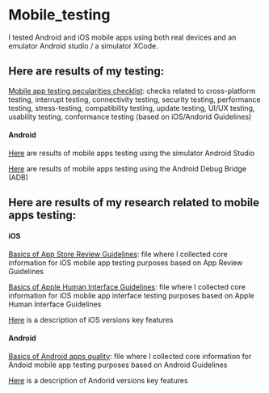 # Mobile_testing

I tested Android and iOS mobile apps using both real devices and an emulator Android studio / a simulator XCode. 

## Here are results of my testing:

<a href="https://drive.google.com/file/d/1AYdWaRW5IzIagibxGWJoQG2crXA0F4E8/view?usp=sharing">Mobile app testing pecularities checklist</a>: checks related to cross-platform testing, interrupt testing, connectivity testing, security testing, performance testing, stress-testing, compatibility testing, update testing, UI/UX testing, usability testing, conformance testing (based on iOS/Andorid Guidelines)

#### Android

<a href="https://github.com/DariaMartinovskaya/Android_Studio">Here</a> are results of mobile apps testing using the simulator Android Studio

<a href="https://github.com/DariaMartinovskaya/ADB/tree/main">Here</a> are results of mobile apps testing using the Android Debug Bridge (ADB)

## Here are results of my research related to mobile apps testing:

#### iOS

<a href="https://drive.google.com/file/d/1-19wwUA36xqR_pKa130_tcMxwwi1oWFI/view?usp=sharing">Basics of App Store Review Guidelines</a>: file where I collected core information for iOS mobile app testing purposes based on App Review Guidelines

<a href="https://drive.google.com/file/d/1JAPXvfL_56aMkXEEWDaVatyeOJmIQqNv/view?usp=sharing">Basics of Apple Human Interface Guidelines</a>: file where I collected core information for iOS mobile app interface testing purposes based on Apple Human Interface Guidelines

<a href="https://drive.google.com/file/d/19rjxFiTiQ43ZeSXQaC-TWJHoxRqDPhLO/view?usp=sharing">Here</a> is a description of iOS versions key features

#### Android

<a href="https://drive.google.com/file/d/1c5mJl12hu7APpqdK1neeZFdaxsYl6gbg/view?usp=sharing">Basics of Android apps quality</a>: file where I collected core information for Andoid mobile app testing purposes based on Android Guidelines

<a href="https://drive.google.com/file/d/1M_3nMB1ypinjtLX-KBsf8c-tQKlhG-s-/view?usp=sharing">Here</a> is a description of Andorid versions key features
